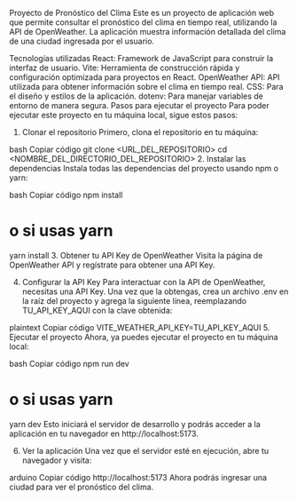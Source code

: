 Proyecto de Pronóstico del Clima
Este es un proyecto de aplicación web que permite consultar el pronóstico del clima en tiempo real, utilizando la API de OpenWeather. La aplicación muestra información detallada del clima de una ciudad ingresada por el usuario.

Tecnologías utilizadas
React: Framework de JavaScript para construir la interfaz de usuario.
Vite: Herramienta de construcción rápida y configuración optimizada para proyectos en React.
OpenWeather API: API utilizada para obtener información sobre el clima en tiempo real.
CSS: Para el diseño y estilos de la aplicación.
dotenv: Para manejar variables de entorno de manera segura.
Pasos para ejecutar el proyecto
Para poder ejecutar este proyecto en tu máquina local, sigue estos pasos:

1. Clonar el repositorio
Primero, clona el repositorio en tu máquina:

bash
Copiar código
git clone <URL_DEL_REPOSITORIO>
cd <NOMBRE_DEL_DIRECTORIO_DEL_REPOSITORIO>
2. Instalar las dependencias
Instala todas las dependencias del proyecto usando npm o yarn:

bash
Copiar código
npm install
# o si usas yarn
yarn install
3. Obtener tu API Key de OpenWeather
Visita la página de OpenWeather API y regístrate para obtener una API Key.

4. Configurar la API Key
Para interactuar con la API de OpenWeather, necesitas una API Key. Una vez que la obtengas, crea un archivo .env en la raíz del proyecto y agrega la siguiente línea, reemplazando TU_API_KEY_AQUI con la clave obtenida:

plaintext
Copiar código
VITE_WEATHER_API_KEY=TU_API_KEY_AQUI
5. Ejecutar el proyecto
Ahora, ya puedes ejecutar el proyecto en tu máquina local:

bash
Copiar código
npm run dev
# o si usas yarn
yarn dev
Esto iniciará el servidor de desarrollo y podrás acceder a la aplicación en tu navegador en http://localhost:5173.

6. Ver la aplicación
Una vez que el servidor esté en ejecución, abre tu navegador y visita:

arduino
Copiar código
http://localhost:5173
Ahora podrás ingresar una ciudad para ver el pronóstico del clima.